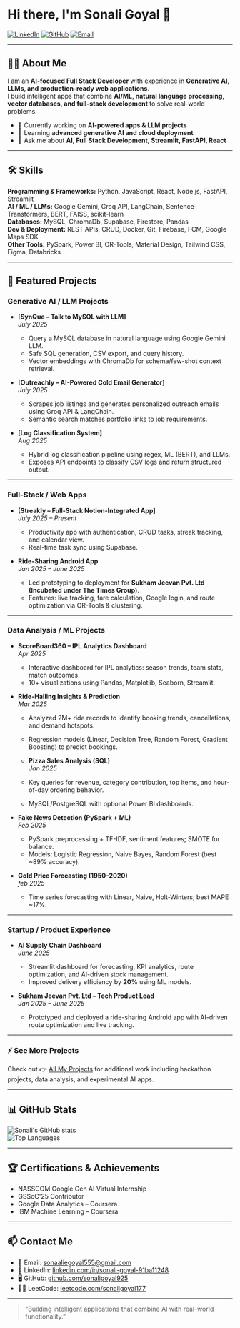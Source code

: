 # Hi there, I'm Sonali Goyal 👋

[![LinkedIn](https://img.shields.io/badge/LinkedIn-Sonali%20Goyal-blue?style=flat-square&logo=linkedin)](https://linkedin.com/in/sonali-goyal-91ba11248)
[![GitHub](https://img.shields.io/badge/GitHub-SonaliGoyal925-black?style=flat-square&logo=github)](https://github.com/sonaligoyal925)
[![Email](https://img.shields.io/badge/Email-sonaaliegoyal555@gmail.com-red?style=flat-square&logo=gmail)](mailto:sonaaliegoyal555@gmail.com)

---

## 👩‍💻 About Me
I am an **AI-focused Full Stack Developer** with experience in **Generative AI, LLMs, and production-ready web applications**.  
I build intelligent apps that combine **AI/ML, natural language processing, vector databases, and full-stack development** to solve real-world problems.  

- 🔭 Currently working on **AI-powered apps & LLM projects**  
- 🌱 Learning **advanced generative AI and cloud deployment**  
- 💬 Ask me about **AI, Full Stack Development, Streamlit, FastAPI, React**  

---

## 🛠 Skills

**Programming & Frameworks:** Python, JavaScript, React, Node.js, FastAPI, Streamlit  
**AI / ML / LLMs:** Google Gemini, Groq API, LangChain, Sentence-Transformers, BERT, FAISS, scikit-learn  
**Databases:** MySQL, ChromaDb, Supabase, Firestore, Pandas  
**Dev & Deployment:** REST APIs, CRUD, Docker, Git, Firebase, FCM, Google Maps SDK  
**Other Tools:** PySpark, Power BI, OR-Tools, Material Design, Tailwind CSS, Figma, Databricks  

---

## 🚀 Featured Projects

### **Generative AI / LLM Projects**

- **[SynQue – Talk to MySQL with LLM]**  
  *July 2025*  
  - Query a MySQL database in natural language using Google Gemini LLM.  
  - Safe SQL generation, CSV export, and query history.  
  - Vector embeddings with ChromaDb for schema/few-shot context retrieval.  

- **[Outreachly – AI-Powered Cold Email Generator]**  
  *July 2025*  
  - Scrapes job listings and generates personalized outreach emails using Groq API & LangChain.  
  - Semantic search matches portfolio links to job requirements.  

- **[Log Classification System]**  
  *Aug 2025*  
  - Hybrid log classification pipeline using regex, ML (BERT), and LLMs.  
  - Exposes API endpoints to classify CSV logs and return structured output.  

---

### **Full-Stack / Web Apps**

- **[Streakly – Full-Stack Notion-Integrated App]**  
  *July 2025 – Present*  
  - Productivity app with authentication, CRUD tasks, streak tracking, and calendar view.  
  - Real-time task sync using Supabase.  

- **Ride-Sharing Android App**  
  *Jan 2025 – June 2025*  
  - Led prototyping to deployment for **Sukham Jeevan Pvt. Ltd (Incubated under The Times Group)**.  
  - Features: live tracking, fare calculation, Google login, and route optimization via OR-Tools & clustering.  

---

### **Data Analysis / ML Projects**

- **ScoreBoard360 – IPL Analytics Dashboard**  
  *Apr 2025*  
  - Interactive dashboard for IPL analytics: season trends, team stats, match outcomes.  
  - 10+ visualizations using Pandas, Matplotlib, Seaborn, Streamlit.  

- **Ride-Hailing Insights & Prediction**  
  *Mar 2025*  
  - Analyzed 2M+ ride records to identify booking trends, cancellations, and demand hotspots.  
  - Regression models (Linear, Decision Tree, Random Forest, Gradient Boosting) to predict bookings.
 
  - **Pizza Sales Analysis (SQL)**  
  *Jan 2025*  
  - Key queries for revenue, category contribution, top items, and hour-of-day ordering behavior.  
  - MySQL/PostgreSQL with optional Power BI dashboards.  

- **Fake News Detection (PySpark + ML)**  
  *Feb 2025*  
  - PySpark preprocessing + TF-IDF, sentiment features; SMOTE for balance.  
  - Models: Logistic Regression, Naive Bayes, Random Forest (best ~89% accuracy).  

- **Gold Price Forecasting (1950–2020)**  
  *feb 2025*  
  - Time series forecasting with Linear, Naive, Holt-Winters; best MAPE ~17%.  

---

### **Startup / Product Experience**

- **AI Supply Chain Dashboard**  
  *June 2025*  
  - Streamlit dashboard for forecasting, KPI analytics, route optimization, and AI-driven stock management.  
  - Improved delivery efficiency by **20%** using ML models.  

- **Sukham Jeevan Pvt. Ltd – Tech Product Lead**  
  *Jan 2025 – June 2025*  
  - Prototyped and deployed a ride-sharing Android app with AI-driven route optimization and live tracking.  

---

### ⚡ See More Projects
Check out 👉 [All My Projects](https://github.com/sonaligoyal925?tab=repositories) for additional work including hackathon projects, data analysis, and experimental AI apps.  

---

## 📊 GitHub Stats
![Sonali's GitHub stats](https://github-readme-stats.vercel.app/api?username=sonaligoyal925&show_icons=true&theme=radical)  
![Top Languages](https://github-readme-stats.vercel.app/api/top-langs/?username=sonaligoyal925&layout=compact&theme=radical)

---

## 🏆 Certifications & Achievements
- NASSCOM Google Gen AI Virtual Internship   
- GSSoC'25 Contributor  
- Google Data Analytics – Coursera  
- IBM Machine Learning – Coursera  

---

## 📫 Contact Me
- 📧 Email: [sonaaliegoyal555@gmail.com](mailto:sonaaliegoyal555@gmail.com)  
- 💼 LinkedIn: [linkedin.com/in/sonali-goyal-91ba11248](https://linkedin.com/in/sonali-goyal-91ba11248)  
- 🖥 GitHub: [github.com/sonaligoyal925](https://github.com/sonaligoyal925)  
- 🧑‍💻 LeetCode: [leetcode.com/sonaligoyal177](https://leetcode.com/sonaligoyal177)  

---

> “Building intelligent applications that combine AI with real-world functionality.”
